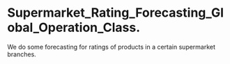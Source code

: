 # Supermarket_Rating_Forecasting_Global_Operation_Class.
We do some forecasting for ratings of products in a certain supermarket branches.
